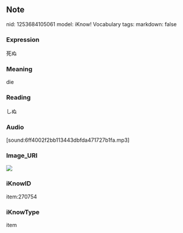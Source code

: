 ## Note
nid: 1253684105061
model: iKnow! Vocabulary
tags: 
markdown: false

### Expression
死ぬ

### Meaning
die

### Reading
しぬ

### Audio
[sound:6ff4002f2bb113443dbfda471727b1fa.mp3]

### Image_URI
<img src="02b2b2d7d15f087c36c152deb5156a01.jpg">

### iKnowID
item:270754

### iKnowType
item
